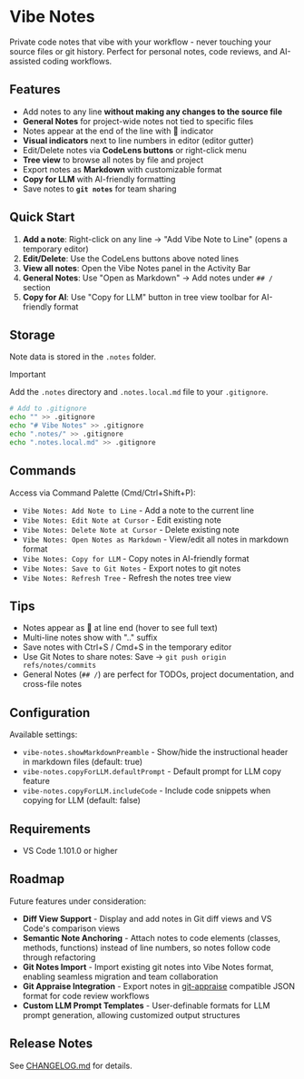 # Vibe Notes

Private code notes that vibe with your workflow - never touching your source files or git history. Perfect for personal notes, code reviews, and AI-assisted coding workflows.

## Features

- Add notes to any line **without making any changes to the source file**
- **General Notes** for project-wide notes not tied to specific files
- Notes appear at the end of the line with 💬 indicator
- **Visual indicators** next to line numbers in editor (editor gutter)
- Edit/Delete notes via **CodeLens buttons** or right-click menu
- **Tree view** to browse all notes by file and project
- Export notes as **Markdown** with customizable format
- **Copy for LLM** with AI-friendly formatting
- Save notes to **`git notes`** for team sharing

## Quick Start

1. **Add a note**: Right-click on any line → "Add Vibe Note to Line" (opens a temporary editor)
2. **Edit/Delete**: Use the CodeLens buttons above noted lines
3. **View all notes**: Open the Vibe Notes panel in the Activity Bar
4. **General Notes**: Use "Open as Markdown" → Add notes under `## /` section
5. **Copy for AI**: Use "Copy for LLM" button in tree view toolbar for AI-friendly format

## Storage

Note data is stored in the `.notes` folder.

> [!IMPORTANT]
> Add the `.notes` directory and `.notes.local.md` file to your `.gitignore`.

```bash
# Add to .gitignore
echo "" >> .gitignore
echo "# Vibe Notes" >> .gitignore
echo ".notes/" >> .gitignore
echo ".notes.local.md" >> .gitignore
```

## Commands

Access via Command Palette (Cmd/Ctrl+Shift+P):
- `Vibe Notes: Add Note to Line` - Add a note to the current line
- `Vibe Notes: Edit Note at Cursor` - Edit existing note
- `Vibe Notes: Delete Note at Cursor` - Delete existing note
- `Vibe Notes: Open Notes as Markdown` - View/edit all notes in markdown format
- `Vibe Notes: Copy for LLM` - Copy notes in AI-friendly format
- `Vibe Notes: Save to Git Notes` - Export notes to git notes
- `Vibe Notes: Refresh Tree` - Refresh the notes tree view

## Tips

- Notes appear as 💬 at line end (hover to see full text)
- Multi-line notes show with ".." suffix
- Save notes with Ctrl+S / Cmd+S in the temporary editor
- Use Git Notes to share notes: Save → `git push origin refs/notes/commits`
- General Notes (`## /`) are perfect for TODOs, project documentation, and cross-file notes

## Configuration

Available settings:
- `vibe-notes.showMarkdownPreamble` - Show/hide the instructional header in markdown files (default: true)
- `vibe-notes.copyForLLM.defaultPrompt` - Default prompt for LLM copy feature
- `vibe-notes.copyForLLM.includeCode` - Include code snippets when copying for LLM (default: false)

## Requirements

- VS Code 1.101.0 or higher

## Roadmap

Future features under consideration:

- **Diff View Support** - Display and add notes in Git diff views and VS Code's comparison views
- **Semantic Note Anchoring** - Attach notes to code elements (classes, methods, functions) instead of line numbers, so notes follow code through refactoring
- **Git Notes Import** - Import existing git notes into Vibe Notes format, enabling seamless migration and team collaboration
- **Git Appraise Integration** - Export notes in [git-appraise](https://github.com/google/git-appraise) compatible JSON format for code review workflows
- **Custom LLM Prompt Templates** - User-definable formats for LLM prompt generation, allowing customized output structures

## Release Notes

See [CHANGELOG.md](CHANGELOG.md) for details.
